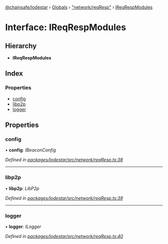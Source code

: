 [@chainsafe/lodestar](../README.md) › [Globals](../globals.md) › ["network/reqResp"](../modules/_network_reqresp_.md) › [IReqRespModules](_network_reqresp_.ireqrespmodules.md)

# Interface: IReqRespModules

## Hierarchy

* **IReqRespModules**

## Index

### Properties

* [config](_network_reqresp_.ireqrespmodules.md#config)
* [libp2p](_network_reqresp_.ireqrespmodules.md#libp2p)
* [logger](_network_reqresp_.ireqrespmodules.md#logger)

## Properties

###  config

• **config**: *IBeaconConfig*

*Defined in [packages/lodestar/src/network/reqResp.ts:38](https://github.com/ChainSafe/lodestar/blob/2fb982b/packages/lodestar/src/network/reqResp.ts#L38)*

___

###  libp2p

• **libp2p**: *LibP2p*

*Defined in [packages/lodestar/src/network/reqResp.ts:39](https://github.com/ChainSafe/lodestar/blob/2fb982b/packages/lodestar/src/network/reqResp.ts#L39)*

___

###  logger

• **logger**: *ILogger*

*Defined in [packages/lodestar/src/network/reqResp.ts:40](https://github.com/ChainSafe/lodestar/blob/2fb982b/packages/lodestar/src/network/reqResp.ts#L40)*
